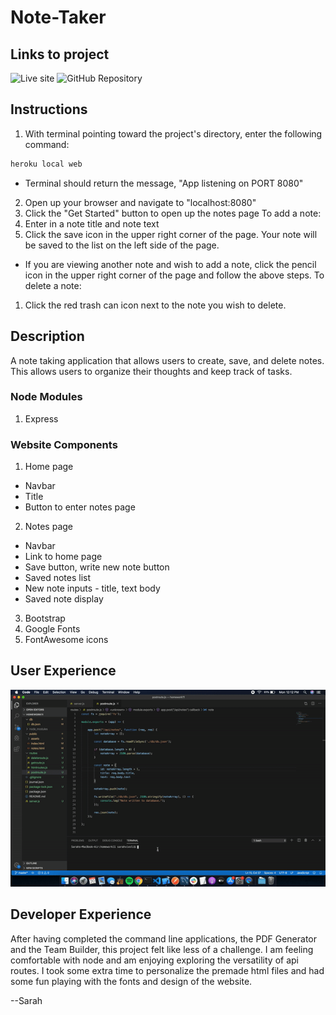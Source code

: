 # Note-Taker

## Links to project

![Live site](https://aqueous-journey-39158.herokuapp.com/)
![GitHub Repository](https://github.com/svivoli/Note-Taker)

## Instructions

1. With terminal pointing toward the project's directory, enter the following command:
```sh
heroku local web
```
- Terminal should return the message, "App listening on PORT 8080"
2. Open up your browser and navigate to "localhost:8080"
3. Click the "Get Started" button to open up the notes page
To add a note:
1. Enter in a note title and note text
2. Click the save icon in the upper right corner of the page. Your note will be saved to the list on the left side of the page.
* If you are viewing another note and wish to add a note, click the pencil icon in the upper right corner of the page and follow the above steps.
To delete a note:
1. Click the red trash can icon next to the note you wish to delete.

## Description

A note taking application that allows users to create, save, and delete notes. This allows users to organize their thoughts and keep track of tasks.

### Node Modules

1. Express

### Website Components

1. Home page
- Navbar
- Title
- Button to enter notes page
2. Notes page
- Navbar
- Link to home page
- Save button, write new note button
- Saved notes list
- New note inputs - title, text body
- Saved note display
3. Bootstrap
4. Google Fonts
5. FontAwesome icons

## User Experience

![Gif](note-taker-demo.gif)

## Developer Experience

After having completed the command line applications, the PDF Generator and the Team Builder, this project felt like less of a challenge. I am feeling comfortable with node and am enjoying exploring the versatility of api routes. I took some extra time to personalize the premade html files and had some fun playing with the fonts and design of the website. 

--Sarah




